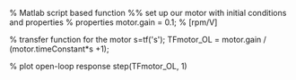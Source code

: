 % Matlab script based function
%% set up our motor with initial conditions and properties
% properties
motor.gain = 0.1;          % [rpm/V]

% transfer function for the motor
 s=tf('s');
TFmotor_OL = motor.gain / (motor.timeConstant*s +1);

% plot open-loop response
step(TFmotor_OL, 1)
